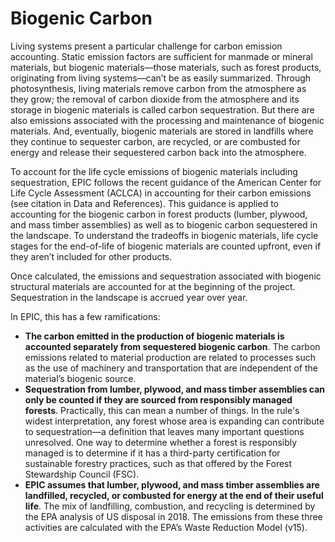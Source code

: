 # Biogenic Carbon

Living systems present a particular challenge for carbon emission accounting. Static emission factors are sufficient for manmade or mineral materials, but biogenic materials—those materials, such as forest products, originating from living systems—can’t be as easily summarized. Through photosynthesis, living materials remove carbon from the atmosphere as they grow; the removal of carbon dioxide from the atmosphere and its storage in biogenic materials is called carbon sequestration. But there are also emissions associated with the processing and maintenance of biogenic materials. And, eventually, biogenic materials are stored in landfills where they continue to sequester carbon, are recycled, or are combusted for energy and release their sequestered carbon back into the atmosphere.

To account for the life cycle emissions of biogenic materials including sequestration, EPIC follows the recent guidance of the American Center for Life Cycle Assessment (ACLCA) in accounting for their carbon emissions (see citation in Data and References). This guidance is applied to accounting for the biogenic carbon in forest products (lumber, plywood, and mass timber assemblies) as well as to biogenic carbon sequestered in the landscape. To understand the tradeoffs in biogenic materials, life cycle stages for the end-of-life of biogenic materials are counted upfront, even if they aren’t included for other products.

Once calculated, the emissions and sequestration associated with biogenic structural materials are accounted for at the beginning of the project. Sequestration in the landscape is accrued year over year.&#x20;

In EPIC, this has a few ramifications:

* **The carbon emitted in the production of biogenic materials is accounted separately from sequestered biogenic carbon**. The carbon emissions related to material production are related to processes such as the use of machinery and transportation that are independent of the material’s biogenic source.&#x20;
* **Sequestration from lumber, plywood, and mass timber assemblies can only be counted if they are sourced from responsibly managed forests**. Practically, this can mean a number of things. In the rule's widest interpretation, any forest whose area is expanding can contribute to sequestration—a definition that leaves many important questions unresolved. One way to determine whether a forest is responsibly managed is to determine if it has a third-party certification for sustainable forestry practices, such as that offered by the Forest Stewardship Council (FSC).&#x20;
* **EPIC assumes that lumber, plywood, and mass timber assemblies are landfilled, recycled, or combusted for energy at the end of their useful life**. The mix of landfilling, combustion, and recycling is determined by the EPA analysis of US disposal in 2018. The emissions from these three activities are calculated with the EPA’s Waste Reduction Model (v15).

